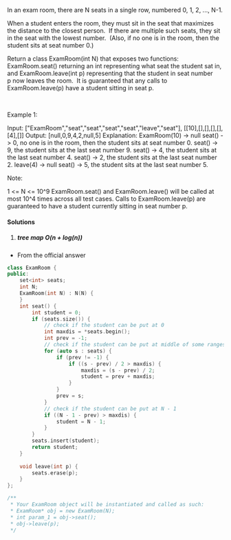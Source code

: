 In an exam room, there are N seats in a single row, numbered 0, 1, 2, ..., N-1.

When a student enters the room, they must sit in the seat that maximizes the distance to the closest person.  If there are multiple such seats, they sit in the seat with the lowest number.  (Also, if no one is in the room, then the student sits at seat number 0.)

Return a class ExamRoom(int N) that exposes two functions: ExamRoom.seat() returning an int representing what seat the student sat in, and ExamRoom.leave(int p) representing that the student in seat number p now leaves the room.  It is guaranteed that any calls to ExamRoom.leave(p) have a student sitting in seat p.

 

Example 1:

Input: ["ExamRoom","seat","seat","seat","seat","leave","seat"], [[10],[],[],[],[],[4],[]]
Output: [null,0,9,4,2,null,5]
Explanation:
ExamRoom(10) -> null
seat() -> 0, no one is in the room, then the student sits at seat number 0.
seat() -> 9, the student sits at the last seat number 9.
seat() -> 4, the student sits at the last seat number 4.
seat() -> 2, the student sits at the last seat number 2.
leave(4) -> null
seat() -> 5, the student sits at the last seat number 5.
​​​​​​​

Note:

1 <= N <= 10^9
ExamRoom.seat() and ExamRoom.leave() will be called at most 10^4 times across all test cases.
Calls to ExamRoom.leave(p) are guaranteed to have a student currently sitting in seat number p.

#### Solutions

1. ##### tree map O(n + log(n))

- From the official answer

```c++
class ExamRoom {
public:
    set<int> seats;
    int N;
    ExamRoom(int N) : N(N) {
    }
    int seat() {
        int student = 0;
        if (seats.size()) {
            // check if the student can be put at 0
            int maxdis = *seats.begin();
            int prev = -1;
            // check if the student can be put at middle of some ranges
            for (auto s : seats) {
                if (prev != -1) {
                    if ((s - prev) / 2 > maxdis) {
                        maxdis = (s - prev) / 2;
                        student = prev + maxdis;
                    }
                }
                prev = s;
            }
            // check if the student can be put at N - 1
            if ((N - 1 - prev) > maxdis) {
                student = N - 1;
            }
        }
        seats.insert(student);
        return student;
    }
    
    void leave(int p) {
        seats.erase(p);
    }
};

/**
 * Your ExamRoom object will be instantiated and called as such:
 * ExamRoom* obj = new ExamRoom(N);
 * int param_1 = obj->seat();
 * obj->leave(p);
 */
```